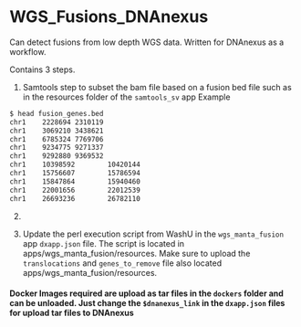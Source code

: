 # WGS_Fusions_DNAnexus

Can detect fusions from low depth WGS data.  Written for DNAnexus as a workflow.

Contains 3 steps.

1. Samtools step to subset the bam file based on a fusion bed file such as in the resources folder of the `samtools_sv` app
Example
```bash
$ head fusion_genes.bed
chr1    2228694 2310119
chr1    3069210 3438621
chr1    6785324 7769706
chr1    9234775 9271337
chr1    9292880 9369532
chr1    10398592        10420144
chr1    15756607        15786594
chr1    15847864        15940460
chr1    22001656        22012539
chr1    26693236        26782110
```

2. 

3. Update the perl execution script from WashU in the `wgs_manta_fusion` app `dxapp.json` file.  The script is located in apps/wgs_manta_fusion/resources.
Make sure to upload the `translocations` and `genes_to_remove` file also located apps/wgs_manta_fusion/resources.



#### Docker Images required are upload as tar files in the `dockers` folder and can be unloaded.  Just change the `$dnanexus_link` in the `dxapp.json` files for upload tar files to DNAnexus
